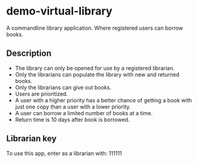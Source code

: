 # demo-virtual-library
A commandline library application. Where registered users can borrow books.

## Description
* The library can only be opened for use by a registered librarian.
* Only the librarians can populate the library with new and returned books.
*  Only the librarians can give out books.
* Users are prioritized.
* A user with a higher priority has a better chance of getting a book with just one copy than a user with a lower priority.
* A user can borrow a limited number of books at a time.
* Return time is 10 days after book is borrowed. 

## Librarian key 
To use this app, enter as a librarian with: 111111
